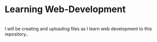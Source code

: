 <h1><b>Learning Web-Development</b></h1>
<br>
I will be creating and uploading files as I learn web development to this repository..
